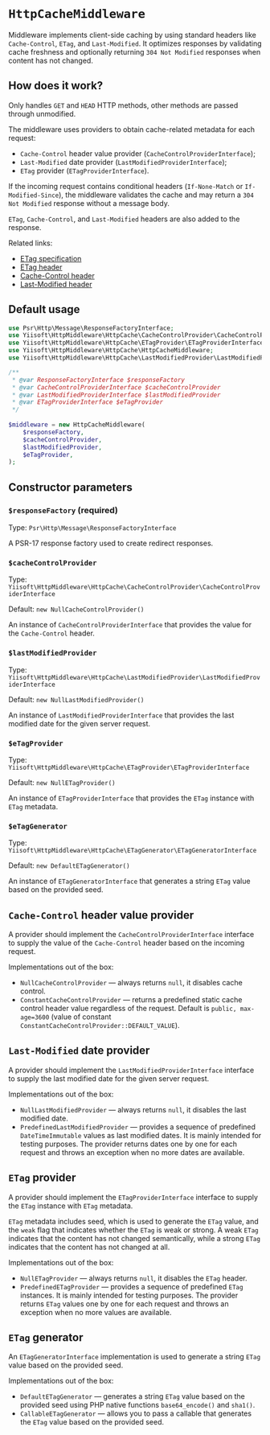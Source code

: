 # `HttpCacheMiddleware`

Middleware implements client-side caching by using standard headers like `Cache-Control`, `ETag`, and `Last-Modified`.
It optimizes responses by validating cache freshness and optionally returning `304 Not Modified` responses when content 
has not changed.

## How does it work?

Only handles `GET` and `HEAD` HTTP methods, other methods are passed through unmodified.

The middleware uses providers to obtain cache-related metadata for each request:

- `Cache-Control` header value provider (`CacheControlProviderInterface`);
- `Last-Modified` date provider (`LastModifiedProviderInterface`);
- `ETag` provider (`ETagProviderInterface`).

If the incoming request contains conditional headers (`If-None-Match` or `If-Modified-Since`), the middleware validates
the cache and may return a `304 Not Modified` response without a message body.

`ETag`, `Cache-Control`, and `Last-Modified` headers are also added to the response.

Related links:

- [ETag specification](https://datatracker.ietf.org/doc/html/rfc7232#section-2.3)
- [ETag header](https://developer.mozilla.org/docs/Web/HTTP/Reference/Headers/ETag)
- [Cache-Control header](https://developer.mozilla.org/docs/Web/HTTP/Reference/Headers/Cache-Control)
- [Last-Modified header](https://developer.mozilla.org/docs/Web/HTTP/Reference/Headers/Last-Modified)

## Default usage

```php
use Psr\Http\Message\ResponseFactoryInterface;
use Yiisoft\HttpMiddleware\HttpCache\CacheControlProvider\CacheControlProviderInterface;
use Yiisoft\HttpMiddleware\HttpCache\ETagProvider\ETagProviderInterface;
use Yiisoft\HttpMiddleware\HttpCache\HttpCacheMiddleware;
use Yiisoft\HttpMiddleware\HttpCache\LastModifiedProvider\LastModifiedProviderInterface;

/**
 * @var ResponseFactoryInterface $responseFactory
 * @var CacheControlProviderInterface $cacheControlProvider
 * @var LastModifiedProviderInterface $lastModifiedProvider
 * @var ETagProviderInterface $eTagProvider 
 */
 
$middleware = new HttpCacheMiddleware(
    $responseFactory,
    $cacheControlProvider,
    $lastModifiedProvider,
    $eTagProvider,
);
```

## Constructor parameters

### `$responseFactory` (required)

Type: `Psr\Http\Message\ResponseFactoryInterface`

A PSR-17 response factory used to create redirect responses.

### `$cacheControlProvider`

Type: `Yiisoft\HttpMiddleware\HttpCache\CacheControlProvider\CacheControlProviderInterface`

Default: `new NullCacheControlProvider()`

An instance of `CacheControlProviderInterface` that provides the value for the `Cache-Control` header.

### `$lastModifiedProvider`

Type: `Yiisoft\HttpMiddleware\HttpCache\LastModifiedProvider\LastModifiedProviderInterface`

Default: `new NullLastModifiedProvider()`

An instance of `LastModifiedProviderInterface` that provides the last modified date for the given server request.

### `$eTagProvider`

Type: `Yiisoft\HttpMiddleware\HttpCache\ETagProvider\ETagProviderInterface`

Default: `new NullETagProvider()`

An instance of `ETagProviderInterface` that provides the `ETag` instance with `ETag` metadata.

### `$eTagGenerator`

Type: `Yiisoft\HttpMiddleware\HttpCache\ETagGenerator\ETagGeneratorInterface`

Default: `new DefaultETagGenerator()`

An instance of `ETagGeneratorInterface` that generates a string `ETag` value based on the provided seed.

## `Cache-Control` header value provider

A provider should implement the `CacheControlProviderInterface` interface to supply the value of the `Cache-Control` 
header based on the incoming request.

Implementations out of the box:

- `NullCacheControlProvider` — always returns `null`, it disables cache control.
- `ConstantCacheControlProvider` — returns a predefined static cache control header value regardless of the request.
  Default is `public, max-age=3600` (value of constant `ConstantCacheControlProvider::DEFAULT_VALUE`).

## `Last-Modified` date provider

A provider should implement the `LastModifiedProviderInterface` interface to supply the last modified date for the given
server request.

Implementations out of the box:

- `NullLastModifiedProvider` — always returns `null`, it disables the last modified date.
- `PredefinedLastModifiedProvider` — provides a sequence of predefined `DateTimeImmutable` values as last modified
  dates. It is mainly intended for testing purposes. The provider returns dates one by one for each request and throws
  an exception when no more dates are available.

## `ETag` provider

A provider should implement the `ETagProviderInterface` interface to supply the `ETag` instance with `ETag` metadata.

`ETag` metadata includes seed, which is used to generate the `ETag` value, and the `weak` flag that indicates whether the
`ETag` is weak or strong. A weak `ETag` indicates that the content has not changed semantically, while a strong `ETag`
indicates that the content has not changed at all.

Implementations out of the box:

- `NullETagProvider` — always returns `null`, it disables the `ETag` header.
- `PredefinedETagProvider` — provides a sequence of predefined `ETag` instances. It is mainly intended for testing
  purposes. The provider returns `ETag` values one by one for each request and throws an exception when no more values
  are available.

## `ETag` generator

An `ETagGeneratorInterface` implementation is used to generate a string `ETag` value based on the provided seed.

Implementations out of the box:

- `DefaultETagGenerator` — generates a string `ETag` value based on the provided seed using PHP native functions 
  `base64_encode()` and `sha1()`.
- `CallableETagGenerator` — allows you to pass a callable that generates the `ETag` value based on the provided seed.
